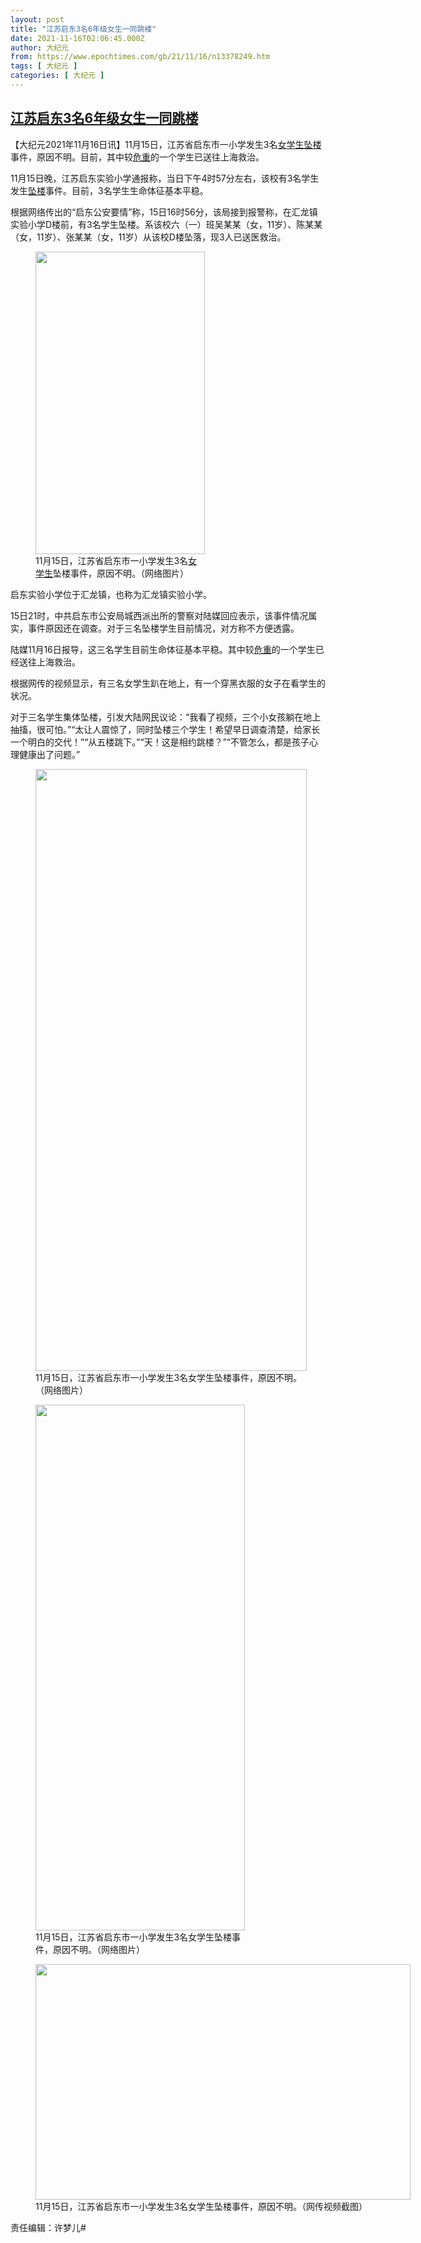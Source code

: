 ```yaml
---
layout: post
title: "江苏启东3名6年级女生一同跳楼"
date: 2021-11-16T02:06:45.000Z
author: 大纪元
from: https://www.epochtimes.com/gb/21/11/16/n13378249.htm
tags: [ 大纪元 ]
categories: [ 大纪元 ]
---
```

<!--1637028405000-->
[江苏启东3名6年级女生一同跳楼](https://www.epochtimes.com/gb/21/11/16/n13378249.htm)
------

<div>
<p>【大纪元2021年11月16日讯】11月15日，江苏省启东市一小学发生3名<a href="https://www.epochtimes.com/gb/tag/%E5%A5%B3%E5%AD%A6%E7%94%9F.html">女学生</a><a href="https://www.epochtimes.com/gb/tag/%E5%9D%A0%E6%A5%BC.html">坠楼</a>事件，原因不明。目前，其中较<a href="https://www.epochtimes.com/gb/tag/%E5%8D%B1%E9%87%8D.html">危重</a>的一个学生已送往上海救治。</p><p>11月15日晚，江苏启东实验小学通报称，当日下午4时57分左右，该校有3名学生发生<a href="https://www.epochtimes.com/gb/tag/%E5%9D%A0%E6%A5%BC.html">坠楼</a>事件。目前，3名学生生命体征基本平稳。</p><p>根据网络传出的“启东公安要情”称，15日16时56分，该局接到报警称，在汇龙镇实验小学D楼前，有3名学生坠楼。系该校六（一）班吴某某（女，11岁）、陈某某（女，11岁）、张某某（女，11岁）从该校D楼坠落，现3人已送医救治。</p><figure id="attachment_13378265" aria-describedby="caption-attachment-13378265" style="width: 271px" class="wp-caption aligncenter"><a target="_blank" href="https://i.epochtimes.com/assets/uploads/2021/11/id13378265-67ffe68ely1gwg89qkcclj20h80usab4.jpg"><img class=" wp-image-13378265" src="https://i.epochtimes.com/assets/uploads/2021/11/id13378265-67ffe68ely1gwg89qkcclj20h80usab4.jpg" alt="" width="271" height="484" /></a><figcaption id="caption-attachment-13378265" class="wp-caption-text">11月15日，江苏省启东市一小学发生3名<a href="https://www.epochtimes.com/gb/tag/%E5%A5%B3%E5%AD%A6%E7%94%9F.html">女学生</a>坠楼事件，原因不明。（网络图片）</figcaption></figure><p>启东实验小学位于汇龙镇，也称为汇龙镇实验小学。</p><p>15日21时，中共启东市公安局城西派出所的警察对陆媒回应表示，该事件情况属实，事件原因还在调查。对于三名坠楼学生目前情况，对方称不方便透露。</p><p>陆媒11月16日报导，这三名学生目前生命体征基本平稳。其中较<a href="https://www.epochtimes.com/gb/tag/%E5%8D%B1%E9%87%8D.html">危重</a>的一个学生已经送往上海救治。</p><p>根据网传的视频显示，有三名女学生趴在地上，有一个穿黑衣服的女子在看学生的状况。</p><p>对于三名学生集体坠楼，引发大陆网民议论：“我看了视频，三个小女孩躺在地上抽搐，很可怕。”“太让人震惊了，同时坠楼三个学生！希望早日调查清楚，给家长一个明白的交代！”“从五楼跳下。”“天！这是相约跳楼？”“不管怎么，都是孩子心理健康出了问题。”</p><figure id="attachment_13378264" aria-describedby="caption-attachment-13378264" style="width: 434px" class="wp-caption aligncenter"><a target="_blank" href="https://i.epochtimes.com/assets/uploads/2021/11/id13378264-006JCT7Nly1gwgp3zoispj30wg201apc.jpg"><img class=" wp-image-13378264" src="https://i.epochtimes.com/assets/uploads/2021/11/id13378264-006JCT7Nly1gwgp3zoispj30wg201apc-600x1332.jpg" alt="" width="434" height="963" /></a><figcaption id="caption-attachment-13378264" class="wp-caption-text">11月15日，江苏省启东市一小学发生3名女学生坠楼事件，原因不明。（网络图片）</figcaption></figure><figure id="attachment_13378285" aria-describedby="caption-attachment-13378285" style="width: 335px" class="wp-caption aligncenter"><a target="_blank" href="https://i.epochtimes.com/assets/uploads/2021/11/id13378285-888-FEPYWcmVIAoITPk.jpg"><img class=" wp-image-13378285" src="https://i.epochtimes.com/assets/uploads/2021/11/id13378285-888-FEPYWcmVIAoITPk.jpg" alt="" width="335" height="841" /></a><figcaption id="caption-attachment-13378285" class="wp-caption-text">11月15日，江苏省启东市一小学发生3名女学生坠楼事件，原因不明。（网络图片）</figcaption></figure><figure id="attachment_13378277" aria-describedby="caption-attachment-13378277" style="width: 600px" class="wp-caption aligncenter"><a target="_blank" href="https://i.epochtimes.com/assets/uploads/2021/11/id13378277-5639-2021-11-16-090253.jpg"><img class="size-large wp-image-13378277" src="https://i.epochtimes.com/assets/uploads/2021/11/id13378277-5639-2021-11-16-090253-600x377.jpg" alt="" width="600" height="377" /></a><figcaption id="caption-attachment-13378277" class="wp-caption-text">11月15日，江苏省启东市一小学发生3名女学生坠楼事件，原因不明。（网传视频截图）</figcaption></figure><p>责任编辑：许梦儿#</p>
</div>
